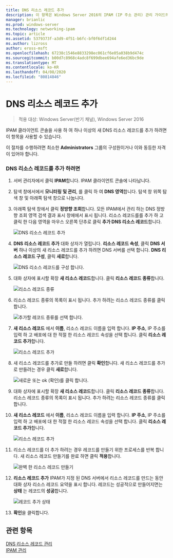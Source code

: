 ```yaml
---
title: DNS 리소스 레코드 추가
description: 이 항목은 Windows Server 2016의 IPAM (IP 주소 관리) 관리 가이드의 일부입니다.
manager: brianlic
ms.prod: windows-server
ms.technology: networking-ipam
ms.topic: article
ms.assetid: 5379373f-a3d9-4f51-b6fc-bf0f6df1d244
ms.author: lizross
author: eross-msft
ms.openlocfilehash: 67238c1546e8833298ec061cf6e05a038b9d474c
ms.sourcegitcommit: b00d7c8968c4adc8f699dbee694afe6ed36bc9de
ms.translationtype: MT
ms.contentlocale: ko-KR
ms.lasthandoff: 04/08/2020
ms.locfileid: "80814846"
---
```

# <a name="add-a-dns-resource-record"></a>DNS 리소스 레코드 추가

>적용 대상: Windows Server(반기 채널), Windows Server 2016

IPAM 클라이언트 콘솔을 사용 하 여 하나 이상의 새 DNS 리소스 레코드를 추가 하려면이 항목을 사용할 수 있습니다.  
  
이 절차를 수행하려면 최소한 **Administrators** 그룹의 구성원이거나 이와 동등한 자격이 있어야 합니다.  
  
### <a name="to-add-a-dns-resource-record"></a>DNS 리소스 레코드를 추가 하려면  
  
1.  서버 관리자에서 클릭  **IPAM**합니다. IPAM 클라이언트 콘솔에 나타납니다.  
  
2.  탐색 창에서에서 **모니터링 및 관리**, 를 클릭 하 여 **DNS 영역**합니다.  탐색 창 위쪽 탐색 창 및 아래쪽 탐색 창으로 나눕니다.  
  
3.  아래쪽 탐색 창에서 클릭 **정방향 조회**합니다. 모든 IPAM에서 관리 하는 DNS 정방향 조회 영역 검색 결과 표시 창에에서 표시 됩니다. 리소스 레코드를를 추가 하 고 클릭 한 다음 영역을 마우스 오른쪽 단추로 클릭 **추가 DNS 리소스 레코드**합니다.  
  
    ![DNS 리소스 레코드 추가](../../media/Add-a-DNS-Resource-Record/ipam_DNSrr_01.jpg)
  
4.  **DNS 리소스 레코드 추가** 대화 상자가 열립니다. **리소스 레코드 속성**, 클릭 **DNS 서버** 하나 이상의 새 리소스 레코드를 추가 하려면 DNS 서버를 선택 합니다. **DNS 리소스 레코드 구성**, 클릭 **새로**합니다.  
  
    ![DNS 리소스 레코드를 구성 합니다.](../../media/Add-a-DNS-Resource-Record/ipam_DNSrr_02.jpg)  
  
5.  대화 상자에 표시할 확장 **새 리소스 레코드**합니다. 클릭 **리소스 레코드 종류**합니다.  
  
    ![리소스 레코드 종류](../../media/Add-a-DNS-Resource-Record/ipam_DNSrr_03.jpg)  
  
6.  리소스 레코드 종류의 목록이 표시 됩니다. 추가 하려는 리소스 레코드 종류를 클릭 합니다.  
  
    ![추가할 레코드 종류를 선택 합니다.](../../media/Add-a-DNS-Resource-Record/ipam_DNSrr_04.jpg)  
  
7.  **새 리소스 레코드** 에서 **이름**, 리소스 레코드 이름을 입력 합니다. **IP 주소**, IP 주소를 입력 하 고 배포에 대 한 적절 한 리소스 레코드 속성을 선택 합니다. 클릭 **리소스 레코드 추가**합니다.  
  
    ![리소스 레코드 추가](../../media/Add-a-DNS-Resource-Record/ipam_DNSrr_06.jpg)  
  
8.  새 리소스 레코드를 추가로 만들 하려면 클릭 **확인**합니다. 새 리소스 레코드를 추가로 만들려는 경우 클릭 **새로**합니다.  
  
    ![새로운 또는 ok (확인)를 클릭 합니다.](../../media/Add-a-DNS-Resource-Record/ipam_DNSrr_r2_01.jpg)
  
9. 대화 상자에 표시할 확장 **새 리소스 레코드**합니다. 클릭 **리소스 레코드 종류**합니다. 리소스 레코드 종류의 목록이 표시 됩니다. 추가 하려는 리소스 레코드 종류를 클릭 합니다.  
  
10. **새 리소스 레코드** 에서 **이름**, 리소스 레코드 이름을 입력 합니다. **IP 주소**, IP 주소를 입력 하 고 배포에 대 한 적절 한 리소스 레코드 속성을 선택 합니다. 클릭 **리소스 레코드 추가**합니다.  
  
    ![리소스 레코드 추가](../../media/Add-a-DNS-Resource-Record/ipam_DNSrr_r2_02.jpg)  
  
11. 리소스 레코드를 더 추가 하려는 경우 레코드를 만들기 위한 프로세스를 반복 합니다. 새 리소스 레코드 만들기를 완료 하면 클릭 **적용**합니다.  
  
    ![완벽 한 리소스 레코드 만들기](../../media/Add-a-DNS-Resource-Record/ipam_DNSrr_r2_03.jpg)  
  
12. **리소스 레코드 추가** IPAM가 지정 된 DNS 서버에서 리소스 레코드를 만드는 동안 대화 상자 리소스 레코드 요약을 표시 합니다. 레코드는 성공적으로 만들어지면는 **상태** 는 레코드의 **성공**합니다.  
  
    ![레코드 추가 상태](../../media/Add-a-DNS-Resource-Record/ipam_DNSrr_r2_04.jpg)  
  
13. **확인**을 클릭합니다.  
  
## <a name="see-also"></a>관련 항목  
[DNS 리소스 레코드 관리](DNS-Resource-Record-Management.md)  
[IPAM 관리](Manage-IPAM.md)  
  


